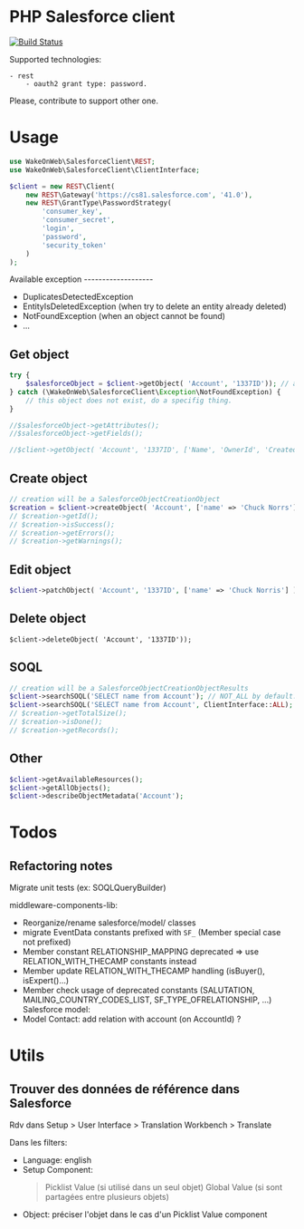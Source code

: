 PHP Salesforce client
=====================

[![Build Status](https://api.travis-ci.org/WakeOnWeb/salesforce-client.svg)](https://travis-ci.org/WakeOnWeb/salesforce-client)

Supported technologies:

    - rest
        - oauth2 grant type: password.

Please, contribute to support other one.

# Usage

```php
use WakeOnWeb\SalesforceClient\REST;
use WakeOnWeb\SalesforceClient\ClientInterface;

$client = new REST\Client(
    new REST\Gateway('https://cs81.salesforce.com', '41.0'),
    new REST\GrantType\PasswordStrategy(
        'consumer_key',
        'consumer_secret',
        'login',
        'password',
        'security_token'
    )
);
```
Available exception -------------------

- DuplicatesDetectedException
- EntityIsDeletedException (when try to delete an entity already deleted)
- NotFoundException (when an object cannot be found)
- ...

## Get object

```php
try {
    $salesforceObject = $client->getObject( 'Account', '1337ID')); // all fields
} catch (\WakeOnWeb\SalesforceClient\Exception\NotFoundException) {
    // this object does not exist, do a specifig thing.
}

//$salesforceObject->getAttributes();
//$salesforceObject->getFields();

//$client->getObject( 'Account', '1337ID', ['Name', 'OwnerId', 'CreatedAt'] )); // specific fields
```

## Create object

```php
// creation will be a SalesforceObjectCreationObject
$creation = $client->createObject( 'Account', ['name' => 'Chuck Norrs'] );
// $creation->getId();
// $creation->isSuccess();
// $creation->getErrors();
// $creation->getWarnings();
```

## Edit object

```php
$client->patchObject( 'Account', '1337ID', ['name' => 'Chuck Norris'] ));
```

## Delete object

```
$client->deleteObject( 'Account', '1337ID'));
```

## SOQL

```php
// creation will be a SalesforceObjectCreationObjectResults
$client->searchSOQL('SELECT name from Account'); // NOT_ALL by default.
$client->searchSOQL('SELECT name from Account', ClientInterface::ALL);
// $creation->getTotalSize();
// $creation->isDone();
// $creation->getRecords();
```

## Other

```php
$client->getAvailableResources();
$client->getAllObjects();
$client->describeObjectMetadata('Account');
```

# Todos

## Refactoring notes

Migrate unit tests (ex: SOQLQueryBuilder)

middleware-components-lib:
 * Reorganize/rename salesforce/model/ classes
 * migrate EventData constants prefixed with `SF_` (Member special case not prefixed)
 * Member constant RELATIONSHIP_MAPPING deprecated => use RELATION_WITH_THECAMP constants instead
 * Member update RELATION_WITH_THECAMP handling (isBuyer(), isExpert()...)
 * Member check usage of deprecated constants (SALUTATION, MAILING_COUNTRY_CODES_LIST, SF_TYPE_OFRELATIONSHIP, ...)
Salesforce model:
 * Model Contact: add relation with account (on AccountId) ?

# Utils

## Trouver des données de référence dans Salesforce

Rdv dans Setup > User Interface > Translation Workbench > Translate

Dans les filters:
 * Language: english
 * Setup Component:
   > Picklist Value (si utilisé dans un seul objet)
   > Global Value (si sont partagées entre plusieurs objets)
 * Object: préciser l'objet dans le cas d'un Picklist Value component
